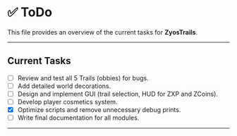 # ✅ ToDo

This file provides an overview of the current tasks for **ZyosTrails**.

---

## Current Tasks

- [ ] Review and test all 5 Trails (obbies) for bugs.
- [ ] Add detailed world decorations.
- [ ] Design and implement GUI (trail selection, HUD for ZXP and ZCoins).
- [ ] Develop player cosmetics system.
- [X] Optimize scripts and remove unnecessary debug prints.
- [ ] Write final documentation for all modules.

---